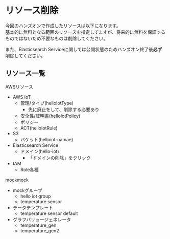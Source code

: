 # リソース削除

今回のハンズオンで作成したリソースは以下になります。  
基本的に無料となる範囲のリソースを指定してますが、将来的に無料を保証するものではないため不要なものは削除してください。


また、Elasticsearch Serviceに関しては公開状態のためハンズオン終了後**必ず**削除してください。

## リソース一覧

AWSリソース

- AWS IoT
    - 管理/タイプ(helloIotType)
        - 先に廃止をして、削除する必要あり
    - 安全性/証明書(helloIotPolicy)
    - ポリシー
    - ACT(helloIotRule)
- S3
    - バケット(helloiot-namae)
- Elasticsearch Service
    - ドメイン(hello-iot)
        - 「ドメインの削除」をクリック
- IAM
    - Role各種

mockmock

- mockグループ
    - hello iot group
    - temperature sensor
- データテンプレート
    - temperature sensor default
- グラフバリュージェネレータ
    - temperature_gen
    - temperature_gen2
